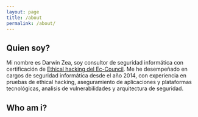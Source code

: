 ```yaml
---
layout: page
title: /about
permalink: /about/
---
```


## Quien soy?
Mi nombre es Darwin Zea, soy consultor de seguridad informática con certificación de [Ethical hacking del Ec-Council](https://www.eccouncil.org/programs/certified-ethical-hacker-ceh-es/).
Me he desempeñado en cargos de seguridad informática desde el año 2014, con experiencia en pruebas de ethical hacking, aseguramiento de aplicaciones y plataformas tecnológicas, analisis de vulnerabilidades y arquitectura de seguridad.

## Who am i?
